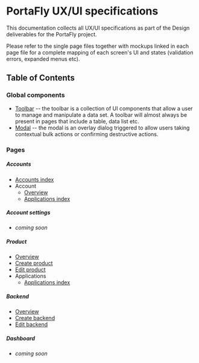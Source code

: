 # PortaFly UX/UI specifications
This documentation collects all UX/UI specifications as part of the Design deliverables for the PortaFly project.

Please refer to the single page files together with mockups linked in each page file for a complete mapping of each screen's UI and states (validation errors, expanded menus etc).

## Table of Contents

### Global components
* [Toolbar](./global_components/toolbar.md) -- the toolbar is a collection of UI components that allow a user to manage and manipulate a data set. A toolbar will almost always be present in pages that include a table, data list etc.
* [Modal](./global_components/modal.md) -- the modal is an overlay dialog triggered to allow users taking contextual bulk actions or confirming destructive actions.

### Pages
##### Accounts
* [Accounts index](./accounts/index.md)
* Account
  * [Overview](./accounts/account_overview.md)
  * [Applications index](./accounts/account_applications_index.md)

##### Account settings
* _coming soon_

##### Product
* [Overview](./product/overview.md)
* [Create product](./product/create_product.md)
* [Edit product](./product/edit_product.md)
* Applications
  * [Applications index](./product/applications/index.md)


##### Backend
* [Overview](./backend/overview.md)
* [Create backend](./backend/backend.md)
* [Edit backend](./product/edit_backend.md)


##### Dashboard
* _coming soon_
